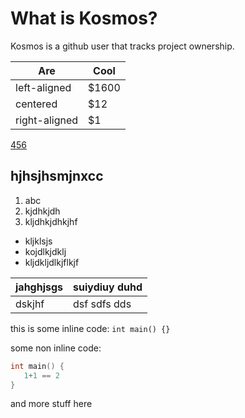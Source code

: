 # What is Kosmos?

Kosmos is a github user that tracks project ownership.

 |     Are      |  Cool|
 |--------------|-----------------|
|  left-aligned | $1600|
|     centered  |   $12|
| right-aligned |    $1 |

[456](123)

## hjhsjhsmjnxcc

1. abc
2. kjdhkjdh
3. kljdhkjdhkjhf

- kljklsjs
- kojdlkjdklj
- kljdkljdlkjflkjf

jahghjsgs | suiydiuy duhd
----------|---------------
dskjhf | dsf sdfs dds


this is some inline code: `int main() {}`

some non inline code:

```c
int main() {
   1+1 == 2
}
```

and more stuff here

